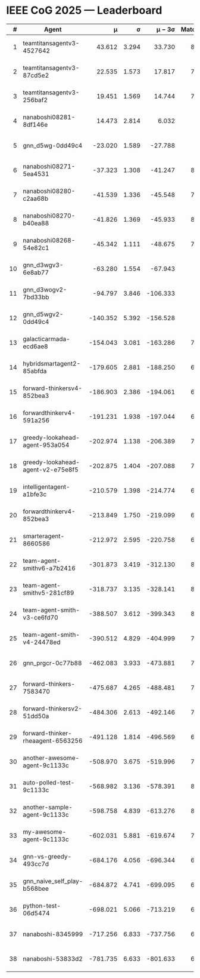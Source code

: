# IEEE CoG 2025 — Leaderboard

| # | Agent | μ | σ | μ − 3σ | Matches | Updated |
|---:|---|---:|---:|---:|---:|---|
| 1 | teamtitansagentv3-4527642 | 43.612 | 3.294 | 33.730 | 8176 | 2025-08-30 18:32 |
| 2 | teamtitansagentv3-87cd5e2 | 22.535 | 1.573 | 17.817 | 7538 | 2025-08-30 18:32 |
| 3 | teamtitansagentv3-256baf2 | 19.451 | 1.569 | 14.744 | 7894 | 2025-08-30 18:32 |
| 4 | nanaboshi08281-8df146e | 14.473 | 2.814 | 6.032 | 336 | 2025-08-30 18:32 |
| 5 | gnn_d5wg-0dd49c4 | -23.020 | 1.589 | -27.788 | 160 | 2025-08-30 18:32 |
| 6 | nanaboshi08271-5ea4531 | -37.323 | 1.308 | -41.247 | 8218 | 2025-08-30 18:32 |
| 7 | nanaboshi08280-c2aa68b | -41.539 | 1.336 | -45.548 | 7538 | 2025-08-30 18:32 |
| 8 | nanaboshi08270-b40ea88 | -41.826 | 1.369 | -45.933 | 8100 | 2025-08-30 18:32 |
| 9 | nanaboshi08268-54e82c1 | -45.342 | 1.111 | -48.675 | 7720 | 2025-08-30 18:32 |
| 10 | gnn_d3wgv3-6e8ab77 | -63.280 | 1.554 | -67.943 | 198 | 2025-08-30 18:32 |
| 11 | gnn_d3wogv2-7bd33bb | -94.797 | 3.846 | -106.333 | 330 | 2025-08-30 18:32 |
| 12 | gnn_d5wgv2-0dd49c4 | -140.352 | 5.392 | -156.528 | 266 | 2025-08-30 18:32 |
| 13 | galacticarmada-ecd6ae8 | -154.043 | 3.081 | -163.286 | 7520 | 2025-08-30 18:32 |
| 14 | hybridsmartagent2-85abfda | -179.605 | 2.881 | -188.250 | 6881 | 2025-08-30 18:32 |
| 15 | forward-thinkersv4-852bea3 | -186.903 | 2.386 | -194.061 | 6358 | 2025-08-30 18:32 |
| 16 | forwardthinkerv4-591a256 | -191.231 | 1.938 | -197.044 | 6648 | 2025-08-30 18:32 |
| 17 | greedy-lookahead-agent-953a054 | -202.974 | 1.138 | -206.389 | 7164 | 2025-08-30 18:32 |
| 18 | greedy-lookahead-agent-v2-e75e8f5 | -202.875 | 1.404 | -207.088 | 7996 | 2025-08-30 18:32 |
| 19 | intelligentagent-a1bfe3c | -210.579 | 1.398 | -214.774 | 6724 | 2025-08-30 18:32 |
| 20 | forwardthinkerv4-852bea3 | -213.849 | 1.750 | -219.099 | 6608 | 2025-08-30 18:32 |
| 21 | smarteragent-8660586 | -212.972 | 2.595 | -220.758 | 6407 | 2025-08-30 18:32 |
| 22 | team-agent-smithv6-a7b2416 | -301.873 | 3.419 | -312.130 | 8100 | 2025-08-30 18:32 |
| 23 | team-agent-smithv5-281cf89 | -318.737 | 3.135 | -328.141 | 8340 | 2025-08-30 18:32 |
| 24 | team-agent-smith-v3-ce6fd70 | -388.507 | 3.612 | -399.343 | 8838 | 2025-08-30 18:32 |
| 25 | team-agent-smith-v4-24478ed | -390.512 | 4.829 | -404.999 | 7638 | 2025-08-30 18:32 |
| 26 | gnn_prgcr-0c77b88 | -462.083 | 3.933 | -473.881 | 7290 | 2025-08-30 18:32 |
| 27 | forward-thinkers-7583470 | -475.687 | 4.265 | -488.481 | 7840 | 2025-08-30 18:32 |
| 28 | forward-thinkersv2-51dd50a | -484.306 | 2.613 | -492.146 | 7290 | 2025-08-30 18:32 |
| 29 | forward-thinker-rheaagent-6563256 | -491.128 | 1.814 | -496.569 | 6902 | 2025-08-30 18:32 |
| 30 | another-awesome-agent-9c1133c | -508.970 | 3.675 | -519.996 | 7520 | 2025-08-30 18:32 |
| 31 | auto-polled-test-9c1133c | -568.982 | 3.136 | -578.391 | 8020 | 2025-08-30 18:32 |
| 32 | another-sample-agent-9c1133c | -598.758 | 4.839 | -613.276 | 8160 | 2025-08-30 18:32 |
| 33 | my-awesome-agent-9c1133c | -602.031 | 5.881 | -619.674 | 7740 | 2025-08-30 18:32 |
| 34 | gnn-vs-greedy-493cc7d | -684.176 | 4.056 | -696.344 | 6780 | 2025-08-30 18:32 |
| 35 | gnn_naive_self_play-b568bee | -684.872 | 4.741 | -699.095 | 6620 | 2025-08-30 18:32 |
| 36 | python-test-06d5474 | -698.021 | 5.066 | -713.219 | 6820 | 2025-08-30 18:32 |
| 37 | nanaboshi-8345999 | -717.256 | 6.833 | -737.756 | 6970 | 2025-08-30 18:32 |
| 38 | nanaboshi-53833d2 | -781.735 | 6.633 | -801.633 | 6020 | 2025-08-30 18:32 |
